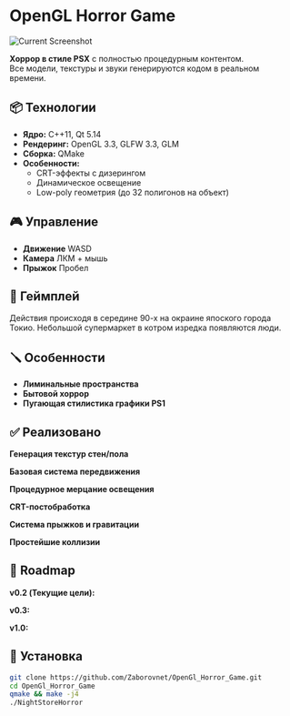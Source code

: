 
# OpenGL Horror Game

![Current Screenshot](https://github.com/user-attachments/assets/eda289ed-fe3e-4b77-86a9-239f457e24cb)

**Хоррор в стиле PSX** с полностью процедурным контентом.  
Все модели, текстуры и звуки генерируются кодом в реальном времени.

## 📦 Технологии
- **Ядро:** C++11, Qt 5.14
- **Рендеринг:** OpenGL 3.3, GLFW 3.3, GLM
- **Сборка:** QMake
- **Особенности:** 
  - CRT-эффекты с дизерингом
  - Динамическое освещение
  - Low-poly геометрия (до 32 полигонов на объект)

## 🎮 Управление
- **Движение**	WASD
- **Камера**	ЛКМ + мышь
- **Прыжок**	Пробел

## 👾 Геймплей 
Действия происходя в середине 90-х на окраине япоского города Токио. Небольшой супермаркет в котром изредка появляются люди. 

## 🪛 Особенности

- **Лиминальные пространства**
- **Бытовой хоррор**
- **Пугающая стилистика графики PS1**

## ✅ Реализовано

  **Генерация текстур стен/пола**

  **Базовая система передвижения**

  **Процедурное мерцание освещения**

  **CRT-постобработка**

  **Система прыжков и гравитации**

  **Простейшие коллизии**

## 🚧 Roadmap

  **v0.2 (Текущие цели):**



  **v0.3:**



  **v1.0:**

## 🚀 Установка
```bash
git clone https://github.com/Zaborovnet/OpenGl_Horror_Game.git
cd OpenGl_Horror_Game
qmake && make -j4
./NightStoreHorror
```

